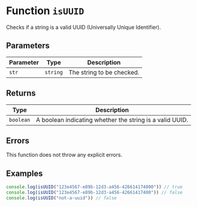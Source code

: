 # Function `isUUID`

Checks if a string is a valid UUID (Universally Unique Identifier).

## Parameters

| Parameter | Type     | Description               |
| --------- | -------- | ------------------------- |
| `str`     | `string` | The string to be checked. |

## Returns

| Type      | Description                                              |
| --------- | -------------------------------------------------------- |
| `boolean` | A boolean indicating whether the string is a valid UUID. |

## Errors

This function does not throw any explicit errors.

## Examples

```typescript
console.log(isUUID("123e4567-e89b-12d3-a456-426614174000")) // true
console.log(isUUID("123e4567-e89b-12d3-a456-42661417400")) // false
console.log(isUUID("not-a-uuid")) // false
```
